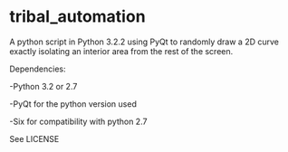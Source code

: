 tribal_automation
=================

 A python script in Python 3.2.2 using PyQt to randomly draw a 2D curve exactly 
isolating an interior area from the rest of the screen.

Dependencies:

-Python 3.2 or 2.7

-PyQt for the python version used

-Six for compatibility with python 2.7

See LICENSE
